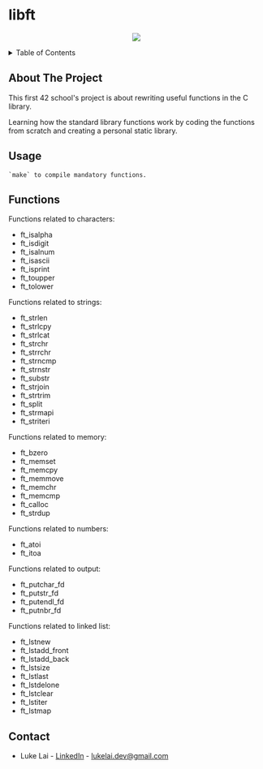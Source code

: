 # libft

<p align="center">
  <img src="https://github.com/SimpleLuke/libft/assets/89473016/82ff1559-3fd3-425b-90b1-ad650ba85c08" />
</p>

<!-- TABLE OF CONTENTS -->
<details>
  <summary>Table of Contents</summary>
  <ol>
    <li>
      <a href="#about-the-project">About The Project</a>
    </li>
    <li>
      <a href="#usage">Usage</a>
    </li>
    <li><a href="#functions">Functions</a></li>
    <li><a href="#contact">Contact</a></li>
  </ol>
</details>

## About The Project
This first 42 school's project is about rewriting useful functions in the C library. 

Learning how the standard library functions work by coding the functions from scratch and creating a personal static library.

## Usage
```
`make` to compile mandatory functions.
```

## Functions

Functions related to characters:
- ft_isalpha
- ft_isdigit
- ft_isalnum
- ft_isascii
- ft_isprint
- ft_toupper
- ft_tolower

Functions related to strings:
- ft_strlen
- ft_strlcpy
- ft_strlcat
- ft_strchr
- ft_strrchr
- ft_strncmp
- ft_strnstr
- ft_substr
- ft_strjoin
- ft_strtrim
- ft_split
- ft_strmapi
- ft_striteri

Functions related to memory:
- ft_bzero
- ft_memset
- ft_memcpy
- ft_memmove
- ft_memchr
- ft_memcmp
- ft_calloc
- ft_strdup

Functions related to numbers:
- ft_atoi
- ft_itoa

Functions related to output:
- ft_putchar_fd
- ft_putstr_fd
- ft_putendl_fd
- ft_putnbr_fd

Functions related to linked list:
- ft_lstnew
- ft_lstadd_front
- ft_lstadd_back
- ft_lstsize
- ft_lstlast
- ft_lstdelone
- ft_lstclear
- ft_lstiter
- ft_lstmap

<!-- CONTACT -->

## Contact

- Luke Lai - [LinkedIn](https://www.linkedin.com/in/luke-lai-309a3522b/) - lukelai.dev@gmail.com

